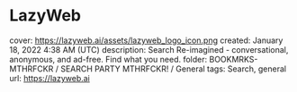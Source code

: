 # LazyWeb

cover: https://lazyweb.ai/assets/lazyweb_logo_icon.png
created: January 18, 2022 4:38 AM (UTC)
description: Search Re-imagined - conversational, anonymous, and ad-free. Find what you need.
folder: BOOKMRKS-MTHRFCKR / SEARCH PARTY MTHRFCKR! / General
tags: Search, general
url: https://lazyweb.ai